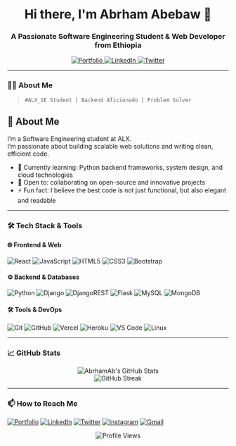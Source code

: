 <h1 align="center">Hi there, I'm Abrham Abebaw 👋</h1>
<h3 align="center">A Passionate Software Engineering Student & Web Developer from Ethiopia</h3>

<p align="center">
  <a href="https://abrhamabebawportfolio.vercel.app/">
    <img src="https://img.shields.io/badge/Portfolio-%23000000.svg?style=for-the-badge&logo=react&logoColor=white" alt="Portfolio"/>
  </a>
  <a href="www.linkedin.com/in/abrham-abebaw">
    <img src="https://img.shields.io/badge/linkedin-%230077B5.svg?style=for-the-badge&logo=linkedin&logoColor=white" alt="LinkedIn"/>
  </a>
  <a href="https://x.com/Abrham_abebawE">
    <img src="https://img.shields.io/badge/Twitter-%231DA1F2.svg?style=for-the-badge&logo=Twitter&logoColor=white" alt="Twitter"/>
  </a>
</p>

---

### 👨‍💻 About Me

> `#ALX_SE Student | Backend Aficionado | Problem Solver`
## 👋 About Me  

I’m a Software Engineering student at ALX.  
I’m passionate about building scalable web solutions and writing clean, efficient code.  

- 🌱 Currently learning: Python backend frameworks, system design, and cloud technologies  
- 👥 Open to: collaborating on open-source and innovative projects  
- ⚡ Fun fact: I believe the best code is not just functional, but also elegant and readable
---
### 🛠️ Tech Stack & Tools

#### **🌐 Frontend & Web**
![React](https://img.shields.io/badge/React-20232A?style=for-the-badge&logo=react&logoColor=61DAFB)
![JavaScript](https://img.shields.io/badge/JavaScript-F7DF1E?style=for-the-badge&logo=javascript&logoColor=black)
![HTML5](https://img.shields.io/badge/HTML5-E34F26?style=for-the-badge&logo=html5&logoColor=white)
![CSS3](https://img.shields.io/badge/CSS3-1572B6?style=for-the-badge&logo=css3&logoColor=white)
![Bootstrap](https://img.shields.io/badge/Bootstrap-563D7C?style=for-the-badge&logo=bootstrap&logoColor=white)

#### **⚙️ Backend & Databases**
![Python](https://img.shields.io/badge/Python-3776AB?style=for-the-badge&logo=python&logoColor=white)
![Django](https://img.shields.io/badge/Django-092E20?style=for-the-badge&logo=django&logoColor=white)
![DjangoREST](https://img.shields.io/badge/Django%20REST-ff1709?style=for-the-badge&logo=django&logoColor=white&color=ff1709&labelColor=gray)
![Flask](https://img.shields.io/badge/Flask-000000?style=for-the-badge&logo=flask&logoColor=white)
![MySQL](https://img.shields.io/badge/MySQL-4479A1?style=for-the-badge&logo=mysql&logoColor=white)
![MongoDB](https://img.shields.io/badge/MongoDB-4EA94B?style=for-the-badge&logo=mongodb&logoColor=white)

#### **🛠️ Tools & DevOps**
![Git](https://img.shields.io/badge/Git-F05032?style=for-the-badge&logo=git&logoColor=white)
![GitHub](https://img.shields.io/badge/GitHub-100000?style=for-the-badge&logo=github&logoColor=white)
![Vercel](https://img.shields.io/badge/Vercel-000000?style=for-the-badge&logo=vercel&logoColor=white)
![Heroku](https://img.shields.io/badge/Heroku-430098?style=for-the-badge&logo=heroku&logoColor=white)
![VS Code](https://img.shields.io/badge/VS_Code-0078D4?style=for-the-badge&logo=visual%20studio%20code&logoColor=white)
![Linux](https://img.shields.io/badge/Linux-FCC624?style=for-the-badge&logo=linux&logoColor=black)

---

### 📈 GitHub Stats

<p align="center">
  <img src="https://github-readme-stats.vercel.app/api?username=AbrhamAb&show_icons=true&theme=radical" alt="AbrhamAb's GitHub Stats" />
  <br/>
  <img src="https://github-readme-streak-stats.herokuapp.com/?user=AbrhamAb&theme=radical" alt="GitHub Streak" />
</p>

---

### 📫 How to Reach Me

[![Portfolio](https://img.shields.io/badge/Portfolio-%23000000.svg?style=for-the-badge&logo=vercel&logoColor=white)](https://abrhamabebawportfolio.vercel.app/)
[![LinkedIn](https://img.shields.io/badge/linkedin-%230A66C2.svg?style=for-the-badge&logo=linkedin&logoColor=white)](https://www.linkedin.com/in/abrham-abebaw)
[![Twitter](https://img.shields.io/badge/Twitter-%23000000.svg?style=for-the-badge&logo=x&logoColor=white)](https://x.com/Abrham_abebawE)
[![Instagram](https://img.shields.io/badge/Instagram-%23E4405F.svg?style=for-the-badge&logo=Instagram&logoColor=white)](https://www.instagram.com/abraham_abebaw_/)
[![Gmail](https://img.shields.io/badge/Gmail-D14836?style=for-the-badge&logo=gmail&logoColor=white)](mailto:abrhamabebaw.tech@gmail.com)
<p align="center">
  <img src="https://komarev.com/ghpvc/?username=AbrhamAb&label=Profile%20Views&color=0e75b6&style=flat" alt="Profile Views" />
</p>
